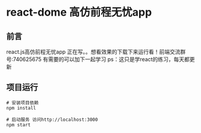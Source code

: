 # react-dome 高仿前程无忧app

## 前言
react.js高仿前程无忧app 正在写。。想看效果的下载下来运行看！前端交流群号:740625675 有需要的可以加下一起学习
ps：这只是学react的练习，每天都更新

## 项目运行
```
# 安装项目依赖
npm install 

# 启动服务 访问http://localhost:3000
npm start
```
